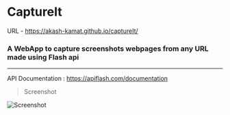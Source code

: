 # CaptureIt

URL - https://akash-kamat.github.io/captureIt/

### A WebApp to capture screenshots webpages from any URL made using Flash api
--------------------------------------------------------------------------

API Documentation : https://apiflash.com/documentation

>Screenshot

<img src="" alt="Screenshot">

